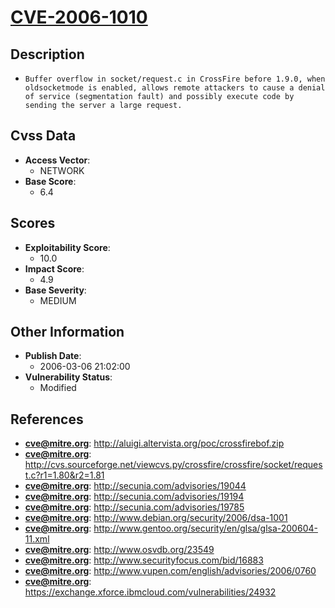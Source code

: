 
# [CVE-2006-1010](https://cve.mitre.org/cgi-bin/cvename.cgi?name=CVE-2006-1010)

## Description

- `Buffer overflow in socket/request.c in CrossFire before 1.9.0, when oldsocketmode is enabled, allows remote attackers to cause a denial of service (segmentation fault) and possibly execute code by sending the server a large request.`

## Cvss Data

- **Access Vector**:
  - NETWORK
- **Base Score**:
  - 6.4

## Scores

- **Exploitability Score**:
  - 10.0
- **Impact Score**:
  - 4.9
- **Base Severity**:
  - MEDIUM

## Other Information

- **Publish Date**:
  - 2006-03-06 21:02:00
- **Vulnerability Status**:
  - Modified

## References

- **cve@mitre.org**: http://aluigi.altervista.org/poc/crossfirebof.zip
- **cve@mitre.org**: http://cvs.sourceforge.net/viewcvs.py/crossfire/crossfire/socket/request.c?r1=1.80&r2=1.81
- **cve@mitre.org**: http://secunia.com/advisories/19044
- **cve@mitre.org**: http://secunia.com/advisories/19194
- **cve@mitre.org**: http://secunia.com/advisories/19785
- **cve@mitre.org**: http://www.debian.org/security/2006/dsa-1001
- **cve@mitre.org**: http://www.gentoo.org/security/en/glsa/glsa-200604-11.xml
- **cve@mitre.org**: http://www.osvdb.org/23549
- **cve@mitre.org**: http://www.securityfocus.com/bid/16883
- **cve@mitre.org**: http://www.vupen.com/english/advisories/2006/0760
- **cve@mitre.org**: https://exchange.xforce.ibmcloud.com/vulnerabilities/24932
